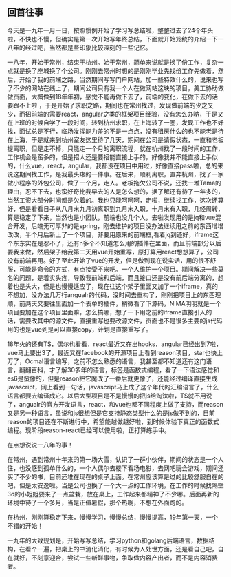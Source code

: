 ## 回首往事

今天是一九年一月一日，按照惯例开始了学习写总结啦，整整过去了24个年头啦，不快也不慢，但确实是第一次开始写年终总结，下面就开始笼统的介绍一下一八年的经过吧，当然都是些印象比较深刻的一些记忆。

一八年，开始于常州，结束于杭州。始于常州，简单来说就是换了份工作，复杂一点就是换了座城换了个公司。刚刚去常州时想的是刚刚毕业先找份工作先做着，然后，开始了我的前端之路，当然期间写写门户网站，加一些特效什么的，说来也写了不少的网站在线上了，期间公司只有我一个人在做网站这块的项目，美工协助做做页面，大概做到18年年初，感觉不能再做下去了，前端的变化，在做下去的话要跟不上啦 ，于是开始了求职之路，期间也在常州找过，发现做前端的少之又少，而招前端的需要react，angular之类的框架项目经验，没有怎么办呐，于是又在上班的时候自学了一段时间，转到杭州求职，在上海转了一圈，发现工作也不好找，面试总是不行，临场发挥能力差的不是一点点，没有租房什么的也不能老是待在上海，于是就来到杭州室友这里待了几天，期间在公司是请假状态，一直和老板提离职，但是走不掉，只能走一个月的离职流程，就在杭州找了一段时间的工作，工作机会是蛮多的，但是招人还是要招能直接上手的，好像我并不能直接上手似的，什么vue，react，angular，我都没在项目中用过，好像直接pass啦，总的来说这期间找工作，是我最头疼的一件事。在后来，顺利离职，直奔杭州，找了一家做小程序的外包公司，做了一个月，走人。老板拖欠公司不说，还找一堆Tama的理由，忍不下去，也蛮好奇比我早去的人是怎么想的，据了解还有待了一年多的，当然工资大部分时间都是欠着的。我也只能呵呵呵，走啦，继续找工作，这次还算好，但是看看日子从八月末九月初离职到九月末入职，十月末有入职，几经周转，算是稳定了下来，当然也是小团队，前端也没几个人，去啦发现用的是jq和vue混合开发，后端无可厚非的是spring，刚去维护的项目没办法继续用之前的东西增增改改，半个月后新上了一个项目，非要用原来的前端框,看着jq到还好，iframe这个东东实在是忍不了，还有n多个不知道怎么用的插件在里面，而且前端部分以后要我来做，然后架子给我第二天用vue开始重写，原打算用react想想算了，公司没有前端再用。好了至此开始了vue的开发，但是做到现在说实话，用的很不舒服，可能是命令的方式，有点接受不来吧。一个人维护一个项目。期间解决一些莫名的问题，是着实头疼，导致我前端和后端，而且接口还是没有前后端分离的，想着也是头大，但是也慢慢适应了，现在往这个架子里面又加了一个iframe，真的不想加，没办法几万行angualr的代码，没时间去重构了，刚刚把项目上的东西理顺，前两天又要往里面加一个表单的插件，稍微看了下源码，NIMA明明就是一个项目要加在这个项目里面嘛，怎么搞哪，想了一下用之前的iframe直接引入的话，需要改其中的源文件，直接重写也要改源文件，页面也不是很多主要的js代码用的也是vue到是可以直接copy，计划是直接重写了。

18年火的还有TS，偶尔也看看，react最近又在出hooks，angular已经出到7啦，vue马上要出3了，最近又在facebook的开源项目上看到reason项目，star也快上万了，Ocmal语言编写，之前不怎么熟悉的语言，我甚至都不知道还有这门语言，翻翻百科，才了解30多年的语言，标签是函数式编程，看了一下语法感觉和es6是蛮像的，但是reason把它魔改了一番后就更像了，还能经过编译直接生成javascript，网上看到一句话，javascript马上成了这个年代的汇编语言了，什么语言都要去编译成它。以后大型项目是不是慢慢的把js给淘汰啦，TS就不用说了，angualr的官方开发语言，react，和vue也都不同程度上做了支持，而reason又是另一种语言，虽说和js很想但是它支持静态类型什么的是js做不到的，目前reason的项目还在不断进行中，希望能越做越好啦，到时候体验下真正的函数式编程。现阶段reason-react已经可以使用啦，正打算练手中。

在点想说说一八年的事！

在常州，遇到常州十年来的第一场大雪，认识了一群小伙伴，期间的状态是一个人住，也没感到孤单什么的，一个人偶尔去楼下看场电影，去网吧玩会游戏，期间还买了不少的书，目前还堆在现在的桌子上面。在常州应该算是过的比较舒服自在的吧，但是太安逸啦。当是公司也换了一个大一点的工作环境，在工作的时候找隔壁3d的小姐姐要来了一点盆栽，放在桌上，工作起来都精神了不少哪。后面再新的环境中待了一个多月，当是正值暑假，那个热啊，不想在外面跑的。

在杭州，刚刚算稳定下来，慢慢学习，慢慢总结，慢慢提高，19年第一天，一个不错的开始！

一九年的大致规划是，开始写写总结，学习python和golang后端语言，数据结构，在看个一遍，把桌上的书消化消化，有时候为人处世方面，还是看自己吧，自在就好，不刻意迎合，尝试一些新鲜事物，争取做内容产出者，而不是内容消费者。

  
